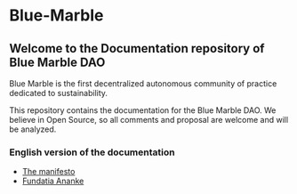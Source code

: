 # Blue-Marble
## Welcome to the Documentation repository of Blue Marble DAO

Blue Marble is the first decentralized autonomous community of practice dedicated to sustainability.

This repository contains the documentation for the Blue Marble DAO.
We believe in Open Source, so all comments and proposal are welcome and will be analyzed.


### English version of the documentation
- [The manifesto](https://github.com/dvarlot/Blue-Marble/blob/main/English%20versions/Blue%20Marble%20Manifesto.md)
- [Fundatia Ananke](https://github.com/dvarlot/Blue-Marble/blob/main/English%20versions/Fundatia%20Ananke.md)

